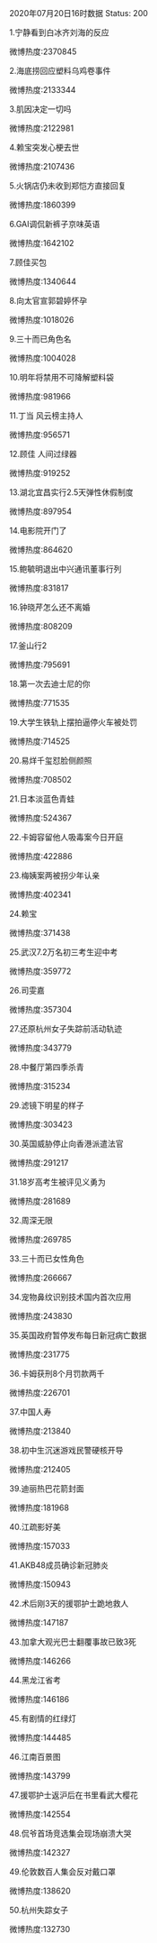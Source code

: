 2020年07月20日16时数据
Status: 200

1.宁静看到白冰齐刘海的反应

微博热度:2370845

2.海底捞回应塑料乌鸡卷事件

微博热度:2133344

3.肌因决定一切吗

微博热度:2122981

4.赖宝突发心梗去世

微博热度:2107436

5.火锅店仍未收到郑恺方直接回复

微博热度:1860399

6.GAI调侃新裤子京味英语

微博热度:1642102

7.顾佳买包

微博热度:1340644

8.向太官宣郭碧婷怀孕

微博热度:1018026

9.三十而已角色名

微博热度:1004028

10.明年将禁用不可降解塑料袋

微博热度:981966

11.丁当 风云榜主持人

微博热度:956571

12.顾佳 人间过绿器

微博热度:919252

13.湖北宜昌实行2.5天弹性休假制度

微博热度:897954

14.电影院开门了

微博热度:864620

15.鲍毓明退出中兴通讯董事行列

微博热度:831817

16.钟晓芹怎么还不离婚

微博热度:808209

17.釜山行2

微博热度:795691

18.第一次去迪士尼的你

微博热度:771535

19.大学生铁轨上摆拍逼停火车被处罚

微博热度:714525

20.易烊千玺怼脸侧颜照

微博热度:708502

21.日本淡蓝色青蛙

微博热度:524367

22.卡姆容留他人吸毒案今日开庭

微博热度:422886

23.梅姨案两被拐少年认亲

微博热度:402341

24.赖宝

微博热度:371438

25.武汉7.2万名初三考生迎中考

微博热度:359772

26.司雯嘉

微博热度:357304

27.还原杭州女子失踪前活动轨迹

微博热度:343779

28.中餐厅第四季杀青

微博热度:315234

29.滤镜下明星的样子

微博热度:303423

30.英国威胁停止向香港派遣法官

微博热度:291217

31.18岁高考生被评见义勇为

微博热度:281689

32.周深无限

微博热度:269785

33.三十而已女性角色

微博热度:266667

34.宠物鼻纹识别技术国内首次应用

微博热度:243830

35.英国政府暂停发布每日新冠病亡数据

微博热度:231775

36.卡姆获刑8个月罚款两千

微博热度:226701

37.中国人寿

微博热度:213840

38.初中生沉迷游戏民警硬核开导

微博热度:212405

39.迪丽热巴花箭封面

微博热度:181968

40.江疏影好美

微博热度:157033

41.AKB48成员确诊新冠肺炎

微博热度:150943

42.术后刚3天的援鄂护士跪地救人

微博热度:147187

43.加拿大观光巴士翻覆事故已致3死

微博热度:146266

44.黑龙江省考

微博热度:146186

45.有剧情的红绿灯

微博热度:144485

46.江南百景图

微博热度:143799

47.援鄂护士返沪后在书里看武大樱花

微博热度:142554

48.侃爷首场竞选集会现场崩溃大哭

微博热度:142327

49.伦敦数百人集会反对戴口罩

微博热度:138620

50.杭州失踪女子

微博热度:132730


